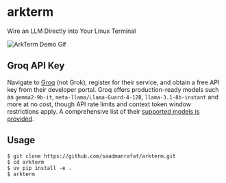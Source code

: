 # arkterm
Wire an LLM Directly into Your Linux Terminal

![ArkTerm Demo Gif](https://saadman.dev/assets/images/blog/term.gif)

## Groq API Key

Navigate to [Groq](https://groq.com/) (not Grok), register for their service, and obtain a free API key from their developer portal. Groq offers production-ready models such as `gemma2-9b-it`, `meta-llama/Llama-Guard-4-12B`, `llama-3.1-8b-instant` and more at no cost, though API rate limits and context token window restrictions apply. A comprehensive list of their [supported models is provided](https://console.groq.com/docs/models).

## Usage 
```shell
$ git clone https://github.com/saadmanrafat/arkterm.git
$ cd arkterm
$ uv pip install -e .
$ arkterm
```


